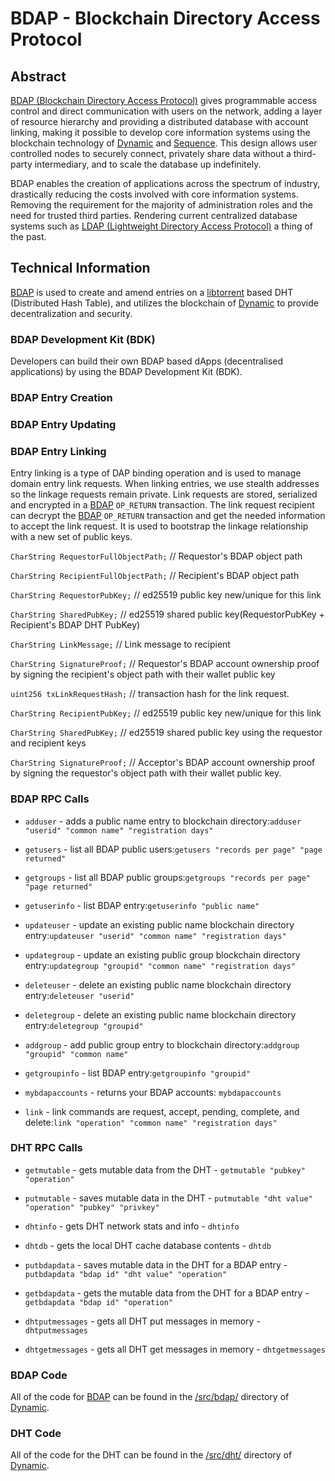 # BDAP - Blockchain Directory Access Protocol

## Abstract

[BDAP (Blockchain Directory Access Protocol)](https://duality.solutions/bdap) gives programmable access control and direct communication with users on the network, adding a layer of resource hierarchy and providing a distributed database with account linking, making it possible to develop core information systems using the blockchain technology of [Dynamic](https://github.com/duality-solutions/dynamic) and [Sequence](https://github.com/duality-solutions/sequence). This design allows user controlled nodes to securely connect, privately share data without a third-party intermediary, and to scale the database up indefinitely.

BDAP enables the creation of applications across the spectrum of industry, drastically reducing the costs involved with core information systems. Removing the requirement for the majority of administration roles and the need for trusted third parties. Rendering current centralized database systems such as [LDAP (Lightweight Directory Access Protocol)](https://en.wikipedia.org/wiki/Lightweight_Directory_Access_Protocol) a thing of the past.

## Technical Information

[BDAP](https://duality.solutions/bdap) is used to create and amend entries on a [libtorrent](https://github.com/arvidn/libtorrent) based DHT (Distributed Hash Table), and utilizes the blockchain of [Dynamic](https://github.com/duality-solutions/dynamic) to provide decentralization and security. 

### BDAP Development Kit (BDK)

Developers can build their own BDAP based dApps (decentralised applications) by using the BDAP Development Kit (BDK).

### BDAP Entry Creation

### BDAP Entry Updating

### BDAP Entry Linking 

Entry linking is a type of DAP binding operation and is used to manage domain entry link requests. When linking entries, we use stealth addresses so the linkage requests remain private. Link requests are stored, serialized and encrypted in a [BDAP](https://duality.solutions/bdap) ```OP_RETURN``` transaction. The link request recipient can decrypt the [BDAP](https://duality.solutions/bdap) ```OP_RETURN``` transaction and get the needed information to accept the link request. It is used to bootstrap the linkage relationship with a new set of public keys.

```CharString RequestorFullObjectPath;``` // Requestor's BDAP object path

```CharString RecipientFullObjectPath;``` // Recipient's BDAP object path

```CharString RequestorPubKey;``` // ed25519 public key new/unique for this link

```CharString SharedPubKey;``` // ed25519 shared public key(RequestorPubKey + Recipient's BDAP DHT PubKey)

```CharString LinkMessage;``` // Link message to recipient

```CharString SignatureProof;``` // Requestor's BDAP account ownership proof by signing the recipient's object path with their wallet public key

```uint256 txLinkRequestHash;``` // transaction hash for the link request.

```CharString RecipientPubKey;``` // ed25519 public key new/unique for this link

```CharString SharedPubKey;``` // ed25519 shared public key using the requestor and recipient keys

```CharString SignatureProof;``` // Acceptor's BDAP account ownership proof by signing the requestor's object path with their wallet public key.

### BDAP RPC Calls

* ```adduser``` - adds a public name entry to blockchain directory:```adduser "userid" "common name" "registration days"```

* ```getusers``` - list all BDAP public users:```getusers "records per page" "page returned"```

* ```getgroups``` - list all BDAP public groups:```getgroups "records per page" "page returned"```

* ```getuserinfo``` - list BDAP entry:```getuserinfo "public name"```

* ```updateuser``` - update an existing public name blockchain directory entry:```updateuser "userid" "common name" "registration days"```

* ```updategroup``` - update an existing public group blockchain directory entry:```updategroup "groupid" "common name" "registration days"```

* ```deleteuser``` - delete an existing public name blockchain directory entry:```deleteuser "userid"```

* ```deletegroup``` - delete an existing public name blockchain directory entry:```deletegroup "groupid"```

* ```addgroup``` - add public group entry to blockchain directory:```addgroup "groupid" "common name"```

* ```getgroupinfo``` - list BDAP entry:```getgroupinfo "groupid"```

* ```mybdapaccounts``` - returns your BDAP accounts: ```mybdapaccounts```

* ```link``` - link commands are request, accept, pending, complete, and delete:```link "operation" "common name" "registration days"```

### DHT RPC Calls

* ```getmutable``` - gets mutable data from the DHT - ```getmutable "pubkey" "operation"```

* ```putmutable``` - saves mutable data in the DHT - ```putmutable "dht value" "operation" "pubkey" "privkey"```

* ```dhtinfo``` - gets DHT network stats and info - ```dhtinfo```

* ```dhtdb``` - gets the local DHT cache database contents - ```dhtdb```

* ```putbdapdata``` - saves mutable data in the DHT for a BDAP entry - ```putbdapdata "bdap id" "dht value" "operation"```

* ```getbdapdata``` - gets the mutable data from the DHT for a BDAP entry - ```getbdapdata "bdap id" "operation"```

* ```dhtputmessages``` - gets all DHT put messages in memory - ```dhtputmessages```

* ```dhtgetmessages``` - gets all DHT get messages in memory - ```dhtgetmessages```

### BDAP Code

All of the code for [BDAP](https://duality.solutions/bdap) can be found in the [/src/bdap/](https://github.com/duality-solutions/Dynamic/tree/master/src/bdap) directory of [Dynamic](https://github.com/duality-solutions/dynamic).

### DHT Code

All of the code for the DHT can be found in the [/src/dht/](https://github.com/duality-solutions/Dynamic/tree/master/src/dht) directory of [Dynamic](https://github.com/duality-solutions/dynamic).
